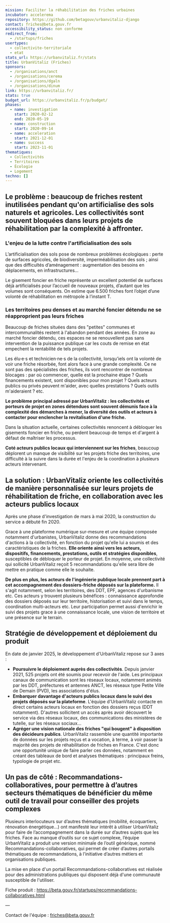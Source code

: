 ```yaml
---
mission: Faciliter la réhabilitation des friches urbaines
incubator: accelerema
repository: https://github.com/betagouv/urbanvitaliz-django
contact: friches@beta.gouv.fr
accessibility_status: non conforme
redirect_from:
  - /startups/friches
usertypes:
  - collectivite-territoriale
  - etat
stats_url: https://urbanvitaliz.fr/stats
title: UrbanVitaliz (Friches)
sponsors:
  - /organisations/anct
  - /organisations/cerema
  - /organisations/dgaln
  - /organisations/dinum
link: https://urbanvitaliz.fr/
stats: true
budget_url: https://urbanvitaliz.fr/p/budget/
phases:
  - name: investigation
    start: 2020-02-12
    end: 2020-05-19
  - name: construction
    start: 2020-09-14
  - name: acceleration
    start: 2021-12-01
  - name: success
    start: 2023-11-01
thematiques:
  - Collectivités
  - Territoires
  - Écologie
  - Logement
techno: []
---
```

## Le problème : beaucoup de friches restent inutilisées pendant qu'on artificialise des sols naturels et agricoles. Les collectivités sont souvent bloquées dans leurs projets de réhabilitation par la complexité à affronter.

### L'enjeu de la lutte contre l'artificialisation des sols

L’artificialisation des sols pose de nombreux problèmes écologiques : perte de surfaces agricoles, de biodiversité, imperméabilisation des sols ; ainsi que des difficultés d’aménagement : augmentation des besoins en déplacements, en infrastructures… 

Le gisement foncier en friche représente un excellent potentiel de surfaces déjà artificialisés pour l’accueil de nouveaux projets, d’autant que les volumes sont conséquents. On estime que 6.500 friches font l’objet d’une volonté de réhabilitation en métropole à l’instant T.

### Les territoires peu denses et au marché foncier détendu ne se réapproprient pas leurs friches

Beaucoup de friches situées dans des "petites" communes et intercommunalités restent à l'abandon pendant des années. En zone au marché foncier détendu, ces espaces ne se renouvellent pas sans intervention de la puissance publique car les couts de remise en état empechent la rentabilité de tels projets.

Les élu·e·s et technicien·ne·s de la collectivité, lorsqu'iels ont la volonté de voir une friche résorbée, font alors face à une grande complexité. Ce ne sont pas des spécialistes des friches, ils vont rencontrer de nombreux blocages : par où commencer, quelle est la prochaine étape ? Quels financements existent, sont disponibles pour mon projet ? Quels acteurs publics ou privés peuvent m'aider, avec quelles prestations ? Quels outils m'aideraient ? etc.

**Le problème principal adressé par UrbanVitaliz :  les collectivités et porteurs de projet en zones détendues sont souvent démunis face à la complexité des démarches à mener, la diversité des outils et acteurs à contacter pour enclencher la revitalisation d'une friche.**

Dans la situation actuelle, certaines collectivités renoncent à débloquer les gisements foncier en friche, ou perdent beaucoup de temps et d'argent à défaut de maîtriser les processus.

**Coté acteurs publics locaux qui interviennent sur les friches**, beaucoup déplorent un manque de visibilité sur les projets friche des territoires, une difficulté à la suivre dans la durée et l'enjeu de la coordination à plusieurs acteurs intervenant.

## La solution : UrbanVitaliz oriente les collectivités de manière personnalisée sur leurs projets de réhabilitation de friche, en collaboration avec les acteurs publics locaux

Après une phase d'investigation de mars à mai 2020, la construction du service a débuté fin 2020.

Grace à une plateforme numérique sur-mesure et une équipe composée notamment d'urbanistes, UrbanVitaliz donne des recommandations d'actions à la collectivité, en fonction du projet qu'elle lui a soumis et des caractéristiques de la friches. **Elle oriente ainsi vers les acteurs, dispositifs, financements, prestations, outils et stratégies disponibles**, susceptibles de débloquer le porteur de projet. En moyenne, une collectivité qui sollicité UrbanVitaliz reçoit 5 recommandations qu'elle sera libre de mettre en pratique comme elle le souhaite.

**De plus en plus, les acteurs de l'ingénierie publique locale prennent part à cet accompagnement des dossiers-friche déposés sur la plateforme.** Il s'agit notamment, selon les territoires, des DDT, EPF, agences d'urbanisme etc. Ces acteurs y trouvent plusieurs bénéfices : connaissance approfondie des dossiers déposés sur leur territoire, historisation et suivi dans le temps, coordination multi-acteurs etc. Leur participation permet aussi d'enrichir le suivi des projets grace à une connaissance locale, une vision de territoire et une présence sur le terrain.

## Stratégie de développement et déploiement du produit

En date de janvier 2025, le développement d'UrbanVitaliz repose sur 3 axes :

* **Poursuivre le déploiement auprès des collectivités**. Depuis janvier 2021, 525 projets ont été soumis pour recevoir de l'aide. Les principaux canaux de communication sont les réseaux locaux, notamment animés par les DDT, préfectures et antennes ANCT, les réseaux type Petite Ville de Demain (PVD), les associations d'élus.
* **Embarquer davantage d'acteurs publics locaux dans le suivi des projets déposés sur la plateforme**. L'équipe d'UrbanVitaliz contacte en direct certains acteurs locaux en fonction des dossiers reçus (DDT notamment). D'autres sollicitent un accès après avoir découvert le service via des réseaux locaux, des communications des ministères de tutelle, sur les réseaux sociaux...
* **Agréger une vision nationale des friches "qui bougent" à disposition des décideurs publics**. UrbanVitaliz rassemble une quantité importante de données sur les projets reçus et a vocation, à terme, à voir passer la majorité des projets de réhabilitation de friches en France. C'est donc une opportunité unique de faire parler ces données, notamment en créant des tableaux de bord et analyses thématiques : principaux freins, typologie de projet etc.

## Un pas de côté : Recommandations-collaboratives, pour permettre à d’autres secteurs thématiques de bénéficier du même outil de travail pour conseiller des projets complexes

Plusieurs interlocuteurs sur d’autres thématiques (mobilité, écoquartiers, rénovation énergétique…) ont manifesté leur intérêt à utiliser UrbanVitaliz pour faire de l’accompagnement dans la durée sur d’autres sujets que les friches. Face au manque d’outils sur ce sujet complexe, l’équipe UrbanVitaliz a produit une version minimale de l’outil générique, nommé Recommandations-collaboratives, qui permet de créer d’autres portails thématiques de recommandations, à l’initiative d’autres métiers et organisations publiques. 

La mise en place d'un portail Recommandations-collaboratives est réalisée pour des administrations publiques qui disposent déjà d'une communauté susceptible de l'utiliser. 

Fiche produit : https://beta.gouv.fr/startups/recommandations-collaboratives.html

—

Contact de l'équipe : friches@beta.gouv.fr